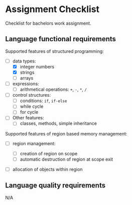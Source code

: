 Assignment Checklist
====================

Checklist for bachelors work assignment.

Language functional requirements
--------------------------------

Supported features of structured programming:

- [ ] data types:
    - [x] integer numbers
    - [x] strings
    - [ ] arrays
- [ ] expressions:
    - [ ] arithmetical operations: `+`, `-`, `*`, `/`
- [ ] control structures:
    - [ ] conditions: `if`, `if-else`
    - [ ] while cycle
    - [ ] for cycle
- [ ] Other features:
    - [ ] classes, methods, simple inheritance

Supported features of region based memory management:

- [ ] region management:
    - [ ] creation of region on scope
    - [ ] automatic destruction of region at scope exit
- [ ] allocation of objects within region


Language quality requirements
-----------------------------

N/A